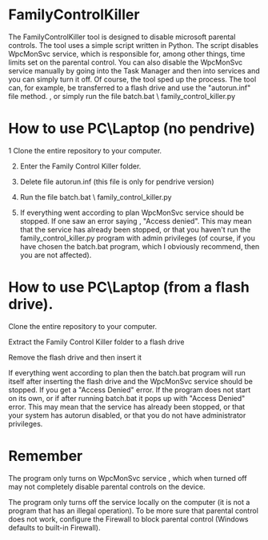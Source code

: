 # FamilyControlKiller

The FamilyControlKiller tool is designed to disable microsoft parental controls. The tool uses a simple script written in Python. The script disables WpcMonSvc service, which is responsible for, among other things, time limits set on the parental control. You can also disable the WpcMonSvc service manually by going into the Task Manager and then into services and you can simply turn it off. Of course, the tool sped up the process. The tool can, for example, be transferred to a flash drive and use the "autorun.inf" file method. , or simply run the file batch.bat \ family_control_killer.py

# How to use PC\Laptop (no pendrive)

1 Clone the entire repository to your computer.


2. Enter the Family Control Killer folder.


4. Delete file autorun.inf (this file is only for pendrive version)


6. Run the file batch.bat \ family_control_killer.py


7. If everything went according to plan WpcMonSvc service should be stopped. If one saw an error saying , "Access denied". This may mean that the service has already been stopped, or that you haven't run the family_control_killer.py program with admin privileges (of course, if you have chosen the batch.bat program, which I obviously recommend, then you are not affected).


# How to use PC\Laptop (from a flash drive).


Clone the entire repository to your computer.


Extract the Family Control Killer folder to a flash drive


Remove the flash drive and then insert it


If everything went according to plan then the batch.bat program will run itself after inserting the flash drive and the WpcMonSvc service should be stopped. If you get a "Access Denied" error. If the program does not start on its own, or if after running batch.bat it pops up with "Access Denied" error. This may mean that the service has already been stopped, or that your system has autorun disabled, or that you do not have administrator privileges.


# Remember


The program only turns on WpcMonSvc service , which when turned off may not completely disable parental controls on the device.


The program only turns off the service locally on the computer (it is not a program that has an illegal operation). To be more sure that parental control does not work, configure the Firewall to block parental control (Windows defaults to built-in Firewall).
